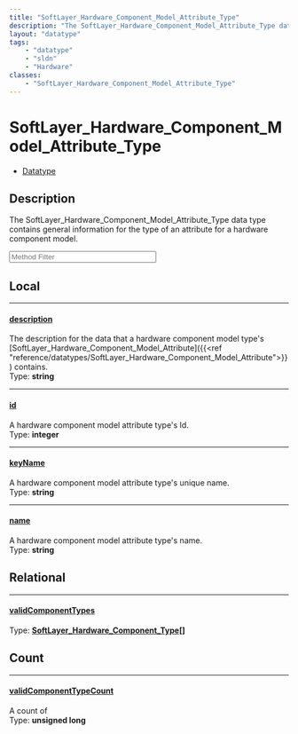 ```yaml
---
title: "SoftLayer_Hardware_Component_Model_Attribute_Type"
description: "The SoftLayer_Hardware_Component_Model_Attribute_Type data type contains general information for the type of an attribut... "
layout: "datatype"
tags:
    - "datatype"
    - "sldn"
    - "Hardware"
classes:
    - "SoftLayer_Hardware_Component_Model_Attribute_Type"
---
```


# SoftLayer_Hardware_Component_Model_Attribute_Type
<div id='service-datatype'>
    <ul id='sldn-reference-tabs'>
        <li id='datatype'> <a href='/reference/datatypes/SoftLayer_Hardware_Component_Model_Attribute_Type' >Datatype</a></li>
    </ul>
</div>

## Description 
The SoftLayer_Hardware_Component_Model_Attribute_Type data type contains general information for the type of an attribute for a hardware component model. 





<!-- Service Filer BEGIN -->
<div class="view-filters">
        <div class="clearfix">
            <div class="search-input-box">
                <input placeholder="Method Filter" onkeyup="titleSearch(inputId='prop-input', divId='properties', elementClass='prop-row')" 
                    type="text" id="prop-input" value="" size="30" maxlength="128" class="form-text">
            </div>
        </div>
</div>
<!-- Service Filer END -->

<div id="properties" class="content">
<div id="localProperties" class="prop-content" >

## Local
-----
[description]: #description
#### [description]
The description for the data that a hardware component model type's [SoftLayer_Hardware_Component_Model_Attribute]({{<ref "reference/datatypes/SoftLayer_Hardware_Component_Model_Attribute">}}) contains.  
<span class="type-label">Type: </span>**string**

-----
[id]: #id
#### [id]
A hardware component model attribute type's Id.  
<span class="type-label">Type: </span>**integer**

-----
[keyName]: #keyname
#### [keyName]
A hardware component model attribute type's unique name.  
<span class="type-label">Type: </span>**string**

-----
[name]: #name
#### [name]
A hardware component model attribute type's name.  
<span class="type-label">Type: </span>**string**

</div>
<!-- LOCAL PROPERTY END -->

<div id="relationalProperties"  class="prop-content" >

## Relational
-----
[validComponentTypes]: #validcomponenttypes
#### [validComponentTypes]
  
<span class="type-label">Type: </span>**<a href='/reference/datatypes/SoftLayer_Hardware_Component_Type'>SoftLayer_Hardware_Component_Type[] </a>**


## Count

-----
[validComponentTypeCount]: #validcomponenttypecount
#### [validComponentTypeCount]
A count of    
<span class="type-label">Type: </span>**unsigned long**

</div>


